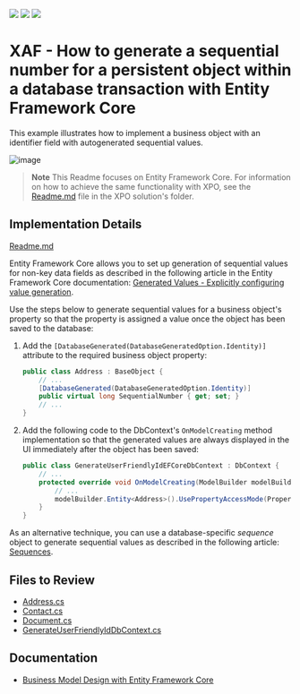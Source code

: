 <!-- default badges list -->
![](https://img.shields.io/endpoint?url=https://codecentral.devexpress.com/api/v1/VersionRange/128590685/22.2.4%2B)
[![](https://img.shields.io/badge/Open_in_DevExpress_Support_Center-FF7200?style=flat-square&logo=DevExpress&logoColor=white)](https://supportcenter.devexpress.com/ticket/details/E2829)
[![](https://img.shields.io/badge/📖_How_to_use_DevExpress_Examples-e9f6fc?style=flat-square)](https://docs.devexpress.com/GeneralInformation/403183)
<!-- default badges end -->

# XAF - How to generate a sequential number for a persistent object within a database transaction with Entity Framework Core

This example illustrates how to implement a business object with an identifier field with autogenerated sequential values.

![image](https://github.com/AndreyKozhevnikov/XAF_generate-a-sequential-number-for-a-persistent-object-within-a-database-transaction/assets/14300209/2883e55f-23ec-488e-ad7e-1410968160c0)


> **Note** 
> This Readme focuses on Entity Framework Core. For information on how to achieve the same functionality with XPO, see the [Readme.md](CS/XPO/Readme.md) file in the XPO solution's folder.

## Implementation Details

[Readme.md](CS/XPO/Readme.md)

Entity Framework Core allows you to set up generation of sequential values for non-key data fields as described in the following article in the Entity Framework Core documentation: [Generated Values - Explicitly configuring value generation](https://learn.microsoft.com/en-us/ef/core/modeling/generated-properties?tabs=data-annotations#explicitly-configuring-value-generation).

Use the steps below to generate sequential values for a business object's property so that the property is assigned a value once the object has been saved to the database:

1. Add the `[DatabaseGenerated(DatabaseGeneratedOption.Identity)]` attribute to the required business object property:

   ```cs
   public class Address : BaseObject {
       // ...
       [DatabaseGenerated(DatabaseGeneratedOption.Identity)]
       public virtual long SequentialNumber { get; set; }
       // ...
   }
   ```

2. Add the following code to the DbContext's `OnModelCreating` method implementation so that the generated values are always displayed in the UI immediately after the object has been saved:

   ```cs
   public class GenerateUserFriendlyIdEFCoreDbContext : DbContext {
       // ...
       protected override void OnModelCreating(ModelBuilder modelBuilder) {
           // ...
           modelBuilder.Entity<Address>().UsePropertyAccessMode(PropertyAccessMode.FieldDuringConstruction);
       }
   }
   ```

As an alternative technique, you can use a database-specific _sequence_ object to generate sequential values as described in the following article: [Sequences](https://learn.microsoft.com/en-us/ef/core/modeling/sequences).

## Files to Review

- [Address.cs](./CS/EFCore/GenerateUserFriendlyId.Module/BusinessObjects/Address.cs)
- [Contact.cs](./CS/EFCore/GenerateUserFriendlyId.Module/BusinessObjects/Contact.cs)
- [Document.cs](./CS/EFCore/GenerateUserFriendlyId.Module/BusinessObjects/Document.cs)
- [GenerateUserFriendlyIdDbContext.cs](./CS/EFCore/GenerateUserFriendlyId.Module/BusinessObjects/GenerateUserFriendlyIdDbContext.cs)

## Documentation

* [Business Model Design with Entity Framework Core](https://docs.devexpress.com/eXpressAppFramework/401886/business-model-design-orm/business-model-design-with-entity-framework-core)
